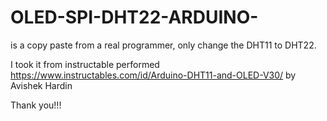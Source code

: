 # OLED-SPI-DHT22-ARDUINO-

is a copy paste from a real programmer, only change the DHT11 to DHT22.

I took it from instructable performed https://www.instructables.com/id/Arduino-DHT11-and-OLED-V30/ by Avishek Hardin

Thank you!!!
